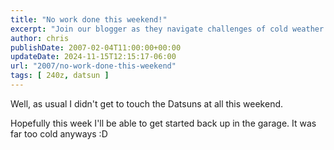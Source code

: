 ```yaml
---
title: "No work done this weekend!"
excerpt: "Join our blogger as they navigate challenges of cold weather and anticipation to work on their Datsun project in the garage."
author: chris
publishDate: 2007-02-04T11:00:00+00:00
updateDate: 2024-11-15T12:15:17-06:00
url: "2007/no-work-done-this-weekend"
tags: [ 240z, datsun ]
---
```


Well, as usual I didn't get to touch the Datsuns at all this weekend.

Hopefully this week I'll be able to get started back up in the garage. It was far too cold anyways :D



